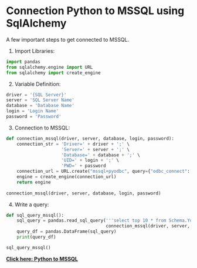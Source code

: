 # Connection Python to MSSQL using SqlAlchemy

A few important steps to get connected to MSSQL.

1. Import Libraries:  
```python
import pandas
from sqlalchemy.engine import URL
from sqlalchemy import create_engine
```

2. Variable Definition:
```python
driver = '{SQL Server}'
server = 'SQL Server Name'
database = 'Database Name'
login = 'Login Name'
password = 'Password'
```

3. Connection to MSSQL:
```python
def connection_mssql(driver, server, database, login, password):
    connection_str = 'Driver=' + driver + ';' \
                     'Server=' + server + ';' \
                     'Database=' + database + ';' \
                     'UID=' + login + ';' \
                     'PWD=' + password
    connection_url = URL.create("mssql+pyodbc", query={"odbc_connect": connection_str})
    engine = create_engine(connection_url)
    return engine
    
connection_mssql(driver, server, database, login, password)
```

4. Write a query:
```python
def sql_query_mssql():
    sql_query = pandas.read_sql_query('''select top 10 * from Schema.YourTable''',
                                      connection_mssql(driver, server, database, login, password))
    query_df = pandas.DataFrame(sql_query)
    print(query_df)

sql_query_mssql()
```
**[Click here: Python to MSSQL](https://github.com/prosimpleee/data_engineering_/blob/main/connection_python_to_sql/python_to_mssql.py)**
